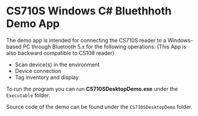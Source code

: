 # CS710S Windows C# Bluethhoth Demo App

The demo app is intended for connecting the CS710S reader to a Windows-based PC through Bluetooth 5.x for the following operations:
(This App is also backward compatible to CS108 reader)

- Scan device(s) in the environment
- Device connection
- Tag inventory and display

To run the program you can run **CS710SDesktopDemo.exe** under the ```Executable``` folder.

Source code of the demo can be found under the ```CS710SDesktopDemo``` folder.
